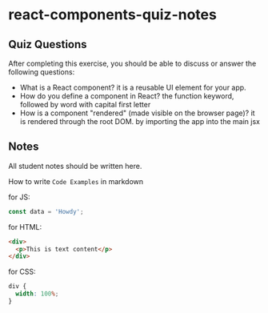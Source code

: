 # react-components-quiz-notes

## Quiz Questions

After completing this exercise, you should be able to discuss or answer the following questions:

- What is a React component?
  it is a reusable UI element for your app.
- How do you define a component in React?
  the function keyword, followed by word with capital first letter
- How is a component "rendered" (made visible on the browser page)?
  it is rendered through the root DOM. by importing the app into the main jsx

## Notes

All student notes should be written here.

How to write `Code Examples` in markdown

for JS:

```javascript
const data = 'Howdy';
```

for HTML:

```html
<div>
  <p>This is text content</p>
</div>
```

for CSS:

```css
div {
  width: 100%;
}
```
